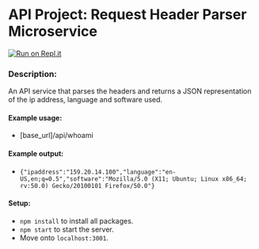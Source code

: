 # API Project: Request Header Parser Microservice
[![Run on Repl.it](https://repl.it/badge/github/freeCodeCamp/boilerplate-project-headerparser)](https://boilerplate-project-headerparser.bryanw1.repl.co)
### Description:
An API service that parses the headers and returns a JSON representation of the ip address, language and software used.

#### Example usage:
* [base_url]/api/whoami

#### Example output:
* `{"ipaddress":"159.20.14.100","language":"en-US,en;q=0.5","software":"Mozilla/5.0 (X11; Ubuntu; Linux x86_64; rv:50.0) Gecko/20100101 Firefox/50.0"}`

#### Setup:
- `npm install` to install all packages.
- `npm start` to start the server.
- Move onto `localhost:3001`.